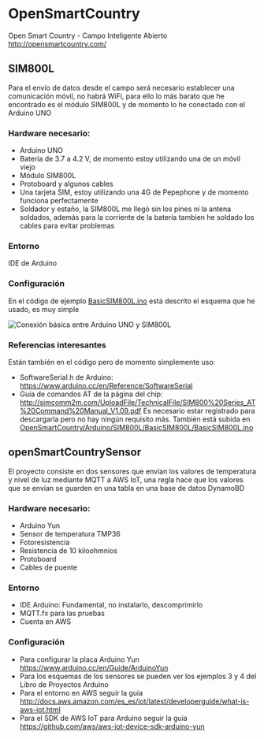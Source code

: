 # OpenSmartCountry
Open Smart Country - Campo Inteligente Abierto
http://opensmartcountry.com/

## SIM800L
Para el envío de datos desde el campo será necesario establecer una comunicación móvil, no habrá WiFi, para ello lo más barato que he encontrado es el módulo SIM800L y de momento lo he conectado con el Arduino UNO
### Hardware necesario:
* Arduino UNO
* Batería de 3.7 a 4.2 V, de momento estoy utilizando una de un móvil viejo
* Módulo SIM800L 
* Protoboard y algunos cables
* Una tarjeta SIM, estoy utilizando una 4G de Pepephone y de momento funciona perfectamente
* Soldador y estaño, la SIM800L me llegó sin los pines ni la antena soldados, además para la corriente de la batería tambien he soldado los cables para evitar problemas

### Entorno
IDE de Arduino

### Configuración
En el código de ejemplo [BasicSIM800L.ino](https://github.com/teanocrata/OpenSmartCountry/blob/master/Arduino/SIM800L/BasicSIM800L/BasicSIM800L.ino) está descrito el esquema que he usado, es muy simple

![Conexión básica entre Arduino UNO y SIM800L](https://raw.githubusercontent.com/teanocrata/OpenSmartCountry/master/Arduino/SIM800L/BasicSIM800L/IMG_20160504_201456.jpg "Conexión básica entre Arduino UNO y SIM800L")

### Referencias interesantes
Están también en el código pero de momento simplemente uso:
* SoftwareSerial.h de Arduino: https://www.arduino.cc/en/Reference/SoftwareSerial
* Guía de comandos AT de la página del chip: http://simcomm2m.com/UploadFile/TechnicalFile/SIM800%20Series_AT%20Command%20Manual_V1.09.pdf Es necesario estar registrado para descargarla pero no hay ningún requisito más. También está subida en [OpenSmartCountry/Arduino/SIM800L/BasicSIM800L/BasicSIM800L.ino](https://raw.githubusercontent.com/teanocrata/OpenSmartCountry/master/Arduino/SIM800L/BasicSIM800L/BasicSIM800L.ino)


## openSmartCountrySensor
El proyecto consiste en dos sensores que envían los valores de temperatura y nivel de luz mediante MQTT a AWS IoT, una regla hace que los valores que se envían se guarden en una tabla en una base de datos DynamoBD

### Hardware necesario:
* Arduino Yun
* Sensor de temperatura TMP36
* Fotoresistencia
* Resistencia de 10 kiloohmnios
* Protoboard
* Cables de puente
 
### Entorno
* IDE Arduino: Fundamental, no instalarlo, descomprimirlo
* MQTT.fx para las pruebas
* Cuenta en AWS

### Configuración
* Para configurar la placa Arduino Yun https://www.arduino.cc/en/Guide/ArduinoYun
* Para los esquemas de los sensores se pueden ver los ejemplos 3 y 4 del Libro de Proyectos Arduino
* Para el entorno en AWS seguir la guia http://docs.aws.amazon.com/es_es/iot/latest/developerguide/what-is-aws-iot.html
* Para el SDK de AWS IoT para Arduino seguir la guia https://github.com/aws/aws-iot-device-sdk-arduino-yun

